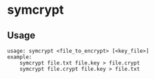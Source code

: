 # symcrypt
## Usage
```
usage: symcrypt <file_to_encrypt> [<key_file>]
example:
    symcrypt file.txt file.key > file.crypt
    symcrypt file.crypt file.key > file.txt
```
